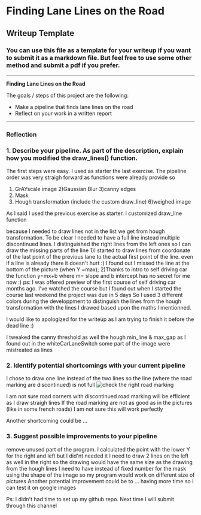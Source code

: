 # **Finding Lane Lines on the Road** 

## Writeup Template

### You can use this file as a template for your writeup if you want to submit it as a markdown file. But feel free to use some other method and submit a pdf if you prefer.

---

**Finding Lane Lines on the Road**

The goals / steps of this project are the following:
* Make a pipeline that finds lane lines on the road
* Reflect on your work in a written report


[//]: # (Image References)

[image1]: ./examples/solidYellowLeft.jpg "solidYellowLeft"

---

### Reflection

### 1. Describe your pipeline. As part of the description, explain how you modified the draw_lines() function.

The first steps were easy. I used as starter the last exercise.
The pipeline order was very straigh forward as functions were already provide
so
1) GrAYscale image
2)Gaussian Blur
3)canny edges
4) Mask
5) Hough transformation (include the custom draw_line)
6)weighed image

As I said I used the previous exercise as starter. 
I customized draw_line function
 
because  I needed to draw lines not in the list we get from hough transformation. To be clear I needed to have a full line instead  multiple discontinued lines.
I distinguished the right lines from the left ones so I can draw the missing parts of the line
1)I started to draw lines from  coordonate of the last point of the previous lane to the actual first point of the line. even if a line is already there it doesn't hurt :)
I found out I missed the line at the bottom of the picture (when Y =max);
2)Thanks to intro to self driving car the function 	 y=mx+b where m= slope and b intercept has no secret for me now :) 
ps: I was offered preview of the first course of self driving car months ago. I've watched the course but I found out when I started the course last weekend the project was due in 5 days
So I used 3 different colors during the developpment to distinguish the lines from the hough transformation with the lines I  drawed based upon the maths I mentionned.

I would like to apologized for the writeup as I am trying to finish it before the dead line :)

I tweaked the canny threshold as well the hough min_line & max_gap as I found out in the whiteCarLaneSwitch some part of the image were mistreated as lines

### 2. Identify potential shortcomings with your current pipeline

I chose to draw one line instead of the two lines so the line (where the road marking are discontinued) is not full 
![check the  right road marking][image1]

I am not sure road corners with discontinued road marking will be efficient as I draw straigh lines
If the road marking are not as good as in the pictures (like in some french roads) I am not sure this will work perfectly


Another shortcoming could be ...


### 3. Suggest possible improvements to your pipeline

remove unused part of the program.
I calculated the point with the lower Y for the right and left but I did'nt needed it
I need to draw 2 lines on the left as well in the right so the drawing would have the same size as the drawing from the hough lines
I need to have instead of fixed number for the mask using the shape of the image so my program  would work on different size of pictures
Another potential improvement could be to ...
having more time so I can test it on google images

Ps: I didn't had time to set up my github repo. Next time I will submit through this channel
